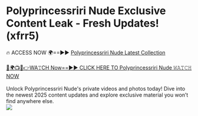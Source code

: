 # Polyprincessriri Nude Exclusive Content Leak - Fresh Updates! (xfrr5)

🔥 ACCESS NOW 🌍==►► <a href="https://tinyurl.com/yc657z5k" rel="nofollow">Polyprincessriri Nude Latest Collection</a>
<br><br>
[🔴🌍📺📱👉WA𝚃CH Now==►► CLICK HERE TO Polyprincessriri Nude 𝚆𝙰𝚃𝙲𝙷 NOW](https://tinyurl.com/yc657z5k)
<br><br>
Unlock Polyprincessriri Nude's private videos and photos today! Dive into the newest 2025 content updates and explore exclusive material you won’t find anywhere else.
<br>
<a href="https://tinyurl.com/yc657z5k" rel="nofollow" data-target="animated-image.originalLink"><img src="https://camo.githubusercontent.com/8a4f000d20f83aca3bf7ec5f350d767afa0574a8a352519fd8cfa583a6f93a33/68747470733a2f2f692e696d6775722e636f6d2f644a486b345a712e676966" data-canonical-src="https://i.imgur.com/dJHk4Zq.gif" style="max-width: 100%; display: inline-block;" data-target="animated-image.originalImage"></a>
<br>
